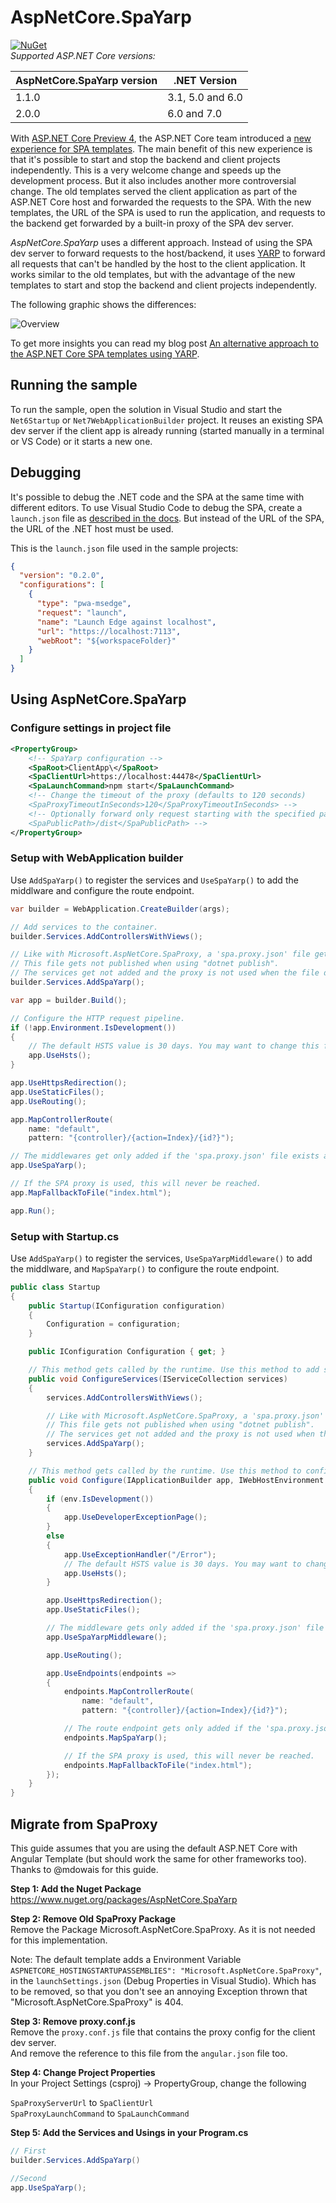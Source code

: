 # AspNetCore.SpaYarp
[![NuGet](https://img.shields.io/nuget/vpre/AspNetCore.SpaYarp)](https://www.nuget.org/packages/AspNetCore.SpaYarp/)  
_Supported ASP.NET Core versions:_

| AspNetCore.SpaYarp version | .NET Version     |
|----------------------------|------------------|
| 1.1.0                      | 3.1, 5.0 and 6.0 |
| 2.0.0                     | 6.0 and 7.0      |

With  [ASP.NET Core Preview 4](https://devblogs.microsoft.com/aspnet/asp-net-core-updates-in-net-6-preview-4/#improved-single-page-app-spa-templates), the ASP.NET Core team introduced a [new experience for SPA templates](https://github.com/dotnet/aspnetcore/issues/27887).
The main benefit of this new experience is that it's possible to start and stop the backend and client projects independently.
This is a very welcome change and speeds up the development process. But it also includes another more controversial change.
The old templates served the client application as part of the ASP.NET Core host and forwarded the requests to the SPA.
With the new templates, the URL of the SPA is used to run the application, and requests to the backend get forwarded by a built-in proxy of the SPA dev server.

_AspNetCore.SpaYarp_ uses a different approach. Instead of using the SPA dev server to forward requests to the host/backend, it uses [YARP](https://microsoft.github.io/reverse-proxy/index.html) to forward all requests that can't be handled by the host to the client application.
It works similar to the old templates, but with the advantage of the new templates to start and stop the backend and client projects independently.

The following graphic shows the differences:

![Overview](https://github.com/berhir/AspNetCore.SpaYarp/raw/master/Overview.drawio.png "Overview")

To get more insights you can read my blog post [An alternative approach to the ASP.NET Core SPA templates using YARP](https://guidnew.com/en/blog/an-alternative-approach-to-the-asp-net-core-spa-templates-using-yarp).

## Running the sample

To run the sample, open the solution in Visual Studio and start the `Net6Startup` or `Net7WebApplicationBuilder` project.
It reuses an existing SPA dev server if the client app is already running (started manually in a terminal or VS Code) or it starts a new one.

## Debugging

It's possible to debug the .NET code and the SPA at the same time with different editors. To use Visual Studio Code to debug the SPA, create a `launch.json` file as [described in the docs](https://code.visualstudio.com/docs/nodejs/angular-tutorial#_debugging-angular).
But instead of the URL of the SPA, the URL of the .NET host must be used.  

This is the `launch.json` file used in the sample projects:
```json
{
  "version": "0.2.0",
  "configurations": [
    {
      "type": "pwa-msedge",
      "request": "launch",
      "name": "Launch Edge against localhost",
      "url": "https://localhost:7113",
      "webRoot": "${workspaceFolder}"
    }
  ]
}
```


## Using AspNetCore.SpaYarp

### Configure settings in project file

```xml
<PropertyGroup>
    <!-- SpaYarp configuration -->
    <SpaRoot>ClientApp\</SpaRoot>
    <SpaClientUrl>https://localhost:44478</SpaClientUrl>
    <SpaLaunchCommand>npm start</SpaLaunchCommand>
    <!-- Change the timeout of the proxy (defaults to 120 seconds) 
    <SpaProxyTimeoutInSeconds>120</SpaProxyTimeoutInSeconds> -->
    <!-- Optionally forward only request starting with the specified path 
    <SpaPublicPath>/dist</SpaPublicPath> -->
</PropertyGroup>
```

### Setup with WebApplication builder

Use `AddSpaYarp()` to register the services and `UseSpaYarp()` to add the middlware and configure the route endpoint.

```csharp
var builder = WebApplication.CreateBuilder(args);

// Add services to the container.
builder.Services.AddControllersWithViews();

// Like with Microsoft.AspNetCore.SpaProxy, a 'spa.proxy.json' file gets generated based on the values in the project file (SpaRoot, SpaProxyClientUrl, SpaProxyLaunchCommand).
// This file gets not published when using "dotnet publish".
// The services get not added and the proxy is not used when the file does not exist.
builder.Services.AddSpaYarp();

var app = builder.Build();

// Configure the HTTP request pipeline.
if (!app.Environment.IsDevelopment())
{
    // The default HSTS value is 30 days. You may want to change this for production scenarios, see https://aka.ms/aspnetcore-hsts.
    app.UseHsts();
}

app.UseHttpsRedirection();
app.UseStaticFiles();
app.UseRouting();

app.MapControllerRoute(
    name: "default",
    pattern: "{controller}/{action=Index}/{id?}");

// The middlewares get only added if the 'spa.proxy.json' file exists and the SpaYarp services were added.
app.UseSpaYarp();

// If the SPA proxy is used, this will never be reached.
app.MapFallbackToFile("index.html");

app.Run();
```

### Setup with Startup.cs

Use `AddSpaYarp()` to register the services, `UseSpaYarpMiddleware()` to add the middlware, and `MapSpaYarp()` to configure the route endpoint.

```csharp
public class Startup
{
    public Startup(IConfiguration configuration)
    {
        Configuration = configuration;
    }

    public IConfiguration Configuration { get; }

    // This method gets called by the runtime. Use this method to add services to the container.
    public void ConfigureServices(IServiceCollection services)
    {
        services.AddControllersWithViews();

        // Like with Microsoft.AspNetCore.SpaProxy, a 'spa.proxy.json' file gets generated based on the values in the project file (SpaRoot, SpaProxyClientUrl, SpaProxyLaunchCommand).
        // This file gets not published when using "dotnet publish".
        // The services get not added and the proxy is not used when the file does not exist.
        services.AddSpaYarp();
    }

    // This method gets called by the runtime. Use this method to configure the HTTP request pipeline.
    public void Configure(IApplicationBuilder app, IWebHostEnvironment env)
    {
        if (env.IsDevelopment())
        {
            app.UseDeveloperExceptionPage();
        }
        else
        {
            app.UseExceptionHandler("/Error");
            // The default HSTS value is 30 days. You may want to change this for production scenarios, see https://aka.ms/aspnetcore-hsts.
            app.UseHsts();
        }

        app.UseHttpsRedirection();
        app.UseStaticFiles();

        // The middleware gets only added if the 'spa.proxy.json' file exists and the SpaYarp services were added.
        app.UseSpaYarpMiddleware();

        app.UseRouting();

        app.UseEndpoints(endpoints =>
        {
            endpoints.MapControllerRoute(
                name: "default",
                pattern: "{controller}/{action=Index}/{id?}");

            // The route endpoint gets only added if the 'spa.proxy.json' file exists and the SpaYarp services were added.
            endpoints.MapSpaYarp();

            // If the SPA proxy is used, this will never be reached.
            endpoints.MapFallbackToFile("index.html");
        });
    }
}
```

## Migrate from SpaProxy

This guide assumes that you are using the default ASP.NET Core with Angular Template (but should work the same for other frameworks too).  
Thanks to @mdowais for this guide.

__Step 1: Add the Nuget Package__  
https://www.nuget.org/packages/AspNetCore.SpaYarp

__Step 2: Remove Old SpaProxy Package__  
Remove the Package Microsoft.AspNetCore.SpaProxy. As it is not needed for this implementation.

Note: The default template adds a Environment Variable `ASPNETCORE_HOSTINGSTARTUPASSEMBLIES": "Microsoft.AspNetCore.SpaProxy"`, in the `launchSettings.json` (Debug Properties in Visual Studio). Which has to be removed, so that you don't see an annoying Exception thrown that "Microsoft.AspNetCore.SpaProxy" is 404.

__Step 3: Remove proxy.conf.js__  
Remove the `proxy.conf.js` file that contains the proxy config for the client dev server.  
And remove the reference to this file from the `angular.json` file too.

__Step 4: Change Project Properties__  
In your Project Settings (csproj) -> PropertyGroup, change the following

`SpaProxyServerUrl` to `SpaClientUrl`  
`SpaProxyLaunchCommand` to `SpaLaunchCommand`

__Step 5: Add the Services and Usings in your Program.cs__  
```cs
// First
builder.Services.AddSpaYarp()

//Second
app.UseSpaYarp();
```